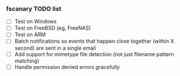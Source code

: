 ### fscanary TODO list

- [ ] Test on Windows
- [ ] Test on FreeBSD (eg, FreeNAS)
- [ ] Test on ARM
- [ ] Batch notifications so events that happen close together (within X second) are sent in a single email
- [ ] Add support for mimetype file detection (not just filename pattern matching)
- [ ] Handle permission denied errors gracefully
